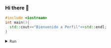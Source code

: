 ### Hi there 👋

```c++
#include <iostream>
int main(){
  std::cout<<"Bienvenido a Perfil"<<std::endl;
}
```
<details>
    <summary><code>Run</code></summary>
    Bienvenido a mi perfil 
</details>

<!--
**alejandrodelcs/alejandrodelcs** is a ✨ _special_ ✨ repository because its `README.md` (this file) appears on your GitHub profile.

Here are some ideas to get you started:

- 🔭 I’m currently working on ...
- 🌱 I’m currently learning ...
- 👯 I’m looking to collaborate on ...
- 🤔 I’m looking for help with ...
- 💬 Ask me about ...
- 📫 How to reach me: ...
- 😄 Pronouns: ...
- ⚡ Fun fact: ...
-->
